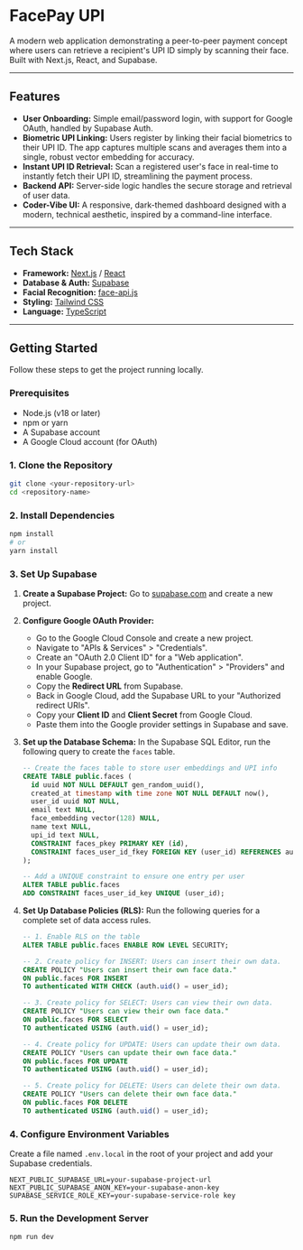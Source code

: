 # FacePay UPI

A modern web application demonstrating a peer-to-peer payment concept where users can retrieve a recipient's UPI ID simply by scanning their face. Built with Next.js, React, and Supabase.

-----

## Features

  * **User Onboarding:** Simple email/password login, with support for Google OAuth, handled by Supabase Auth.
  * **Biometric UPI Linking:** Users register by linking their facial biometrics to their UPI ID. The app captures multiple scans and averages them into a single, robust vector embedding for accuracy.
  * **Instant UPI ID Retrieval:** Scan a registered user's face in real-time to instantly fetch their UPI ID, streamlining the payment process.
  * **Backend API:** Server-side logic handles the secure storage and retrieval of user data.
  * **Coder-Vibe UI:** A responsive, dark-themed dashboard designed with a modern, technical aesthetic, inspired by a command-line interface.

-----

## Tech Stack

  * **Framework:** [Next.js](https://nextjs.org/) / [React](https://reactjs.org/)
  * **Database & Auth:** [Supabase](https://supabase.com/)
  * **Facial Recognition:** [face-api.js](https://www.google.com/search?q=https://github.com/justadudewhohacks/face-api.js)
  * **Styling:** [Tailwind CSS](https://tailwindcss.com/)
  * **Language:** [TypeScript](https://www.typescriptlang.org/)

-----

## Getting Started

Follow these steps to get the project running locally.

### Prerequisites

  * Node.js (v18 or later)
  * npm or yarn
  * A Supabase account
  * A Google Cloud account (for OAuth)

### 1\. Clone the Repository

```bash
git clone <your-repository-url>
cd <repository-name>
```

### 2\. Install Dependencies

```bash
npm install
# or
yarn install
```

### 3\. Set Up Supabase

1.  **Create a Supabase Project:** Go to [supabase.com](https://supabase.com) and create a new project.

2.  **Configure Google OAuth Provider:**

      * Go to the Google Cloud Console and create a new project.
      * Navigate to "APIs & Services" \> "Credentials".
      * Create an "OAuth 2.0 Client ID" for a "Web application".
      * In your Supabase project, go to "Authentication" \> "Providers" and enable Google.
      * Copy the **Redirect URL** from Supabase.
      * Back in Google Cloud, add the Supabase URL to your "Authorized redirect URIs".
      * Copy your **Client ID** and **Client Secret** from Google Cloud.
      * Paste them into the Google provider settings in Supabase and save.

3.  **Set up the Database Schema:** In the Supabase SQL Editor, run the following query to create the `faces` table.

    ```sql
    -- Create the faces table to store user embeddings and UPI info
    CREATE TABLE public.faces (
      id uuid NOT NULL DEFAULT gen_random_uuid(),
      created_at timestamp with time zone NOT NULL DEFAULT now(),
      user_id uuid NOT NULL,
      email text NULL,
      face_embedding vector(128) NULL,
      name text NULL,
      upi_id text NULL,
      CONSTRAINT faces_pkey PRIMARY KEY (id),
      CONSTRAINT faces_user_id_fkey FOREIGN KEY (user_id) REFERENCES auth.users(id) ON DELETE CASCADE
    );

    -- Add a UNIQUE constraint to ensure one entry per user
    ALTER TABLE public.faces
    ADD CONSTRAINT faces_user_id_key UNIQUE (user_id);
    ```

4.  **Set Up Database Policies (RLS):** Run the following queries for a complete set of data access rules.

    ```sql
    -- 1. Enable RLS on the table
    ALTER TABLE public.faces ENABLE ROW LEVEL SECURITY;

    -- 2. Create policy for INSERT: Users can insert their own data.
    CREATE POLICY "Users can insert their own face data."
    ON public.faces FOR INSERT
    TO authenticated WITH CHECK (auth.uid() = user_id);

    -- 3. Create policy for SELECT: Users can view their own data.
    CREATE POLICY "Users can view their own face data."
    ON public.faces FOR SELECT
    TO authenticated USING (auth.uid() = user_id);

    -- 4. Create policy for UPDATE: Users can update their own data.
    CREATE POLICY "Users can update their own face data."
    ON public.faces FOR UPDATE
    TO authenticated USING (auth.uid() = user_id);

    -- 5. Create policy for DELETE: Users can delete their own data.
    CREATE POLICY "Users can delete their own face data."
    ON public.faces FOR DELETE
    TO authenticated USING (auth.uid() = user_id);
    ```

### 4\. Configure Environment Variables

Create a file named `.env.local` in the root of your project and add your Supabase credentials.

```
NEXT_PUBLIC_SUPABASE_URL=your-supabase-project-url
NEXT_PUBLIC_SUPABASE_ANON_KEY=your-supabase-anon-key
SUPABASE_SERVICE_ROLE_KEY=your-supabase-service-role key
```

### 5\. Run the Development Server

```bash
npm run dev
```
